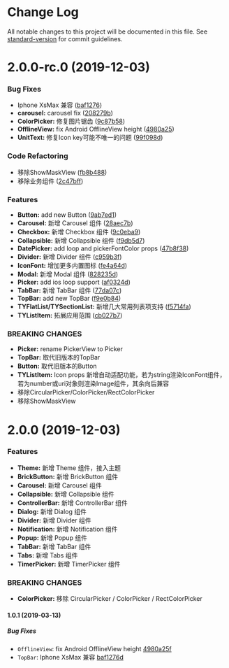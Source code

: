 # Change Log

All notable changes to this project will be documented in this file. See [standard-version](https://github.com/conventional-changelog/standard-version) for commit guidelines.

# 2.0.0-rc.0 (2019-12-03)


### Bug Fixes

* Iphone XsMax 兼容 ([baf1276](https://github.com/TuyaInc/tuya-panel-kit/commit/baf1276d32c450ecb7f56fb0a20ccc493154d7a5))
* **carousel:** carousel fix ([208279b](https://github.com/TuyaInc/tuya-panel-kit/commit/208279ba9dbfc87e6d6121d564b89ded6616df8d))
* **ColorPicker:** 修复图片锯齿 ([9c87b58](https://github.com/TuyaInc/tuya-panel-kit/commit/9c87b5890b47ceec62d8b6937e2c149fe725f437))
* **OfflineView:** fix Android OfflineView height ([4980a25](https://github.com/TuyaInc/tuya-panel-kit/commit/4980a25f3648b46140f99ff3fefd72081c1f0c12))
* **UnitText:** 修复Icon key可能不唯一的问题 ([99f098d](https://github.com/TuyaInc/tuya-panel-kit/commit/99f098d32a290e0fc9e203608358264fcff4079c))


### Code Refactoring

* 移除ShowMaskView ([fb8b488](https://github.com/TuyaInc/tuya-panel-kit/commit/fb8b488f465fbecdbcb96816e0e8b0329c1fab95))
* 移除业务组件 ([2c47bff](https://github.com/TuyaInc/tuya-panel-kit/commit/2c47bff6b2aac49a3fcdf7c392f0b4057828cf25))


### Features

* **Button:** add new Button ([9ab7ed1](https://github.com/TuyaInc/tuya-panel-kit/commit/9ab7ed1c334228ff693556238a5fcd0e756ad40e))
* **Carousel:** 新增 Carousel 组件 ([28aec7b](https://github.com/TuyaInc/tuya-panel-kit/commit/28aec7b5653890f754ed2a25453a57795005fced))
* **Checkbox:** 新增 Checkbox 组件 ([9c0eba9](https://github.com/TuyaInc/tuya-panel-kit/commit/9c0eba91218a1570172b7589c05b96eb06243e7b))
* **Collapsible:** 新增 Collapsible 组件 ([f9db5d7](https://github.com/TuyaInc/tuya-panel-kit/commit/f9db5d7343f675cf524d41123f110dad45dbfed4))
* **DatePicker:** add loop and pickerFontColor props ([47b8f38](https://github.com/TuyaInc/tuya-panel-kit/commit/47b8f386280d2f817897a888f0785062e71f7386))
* **Divider:** 新增 Divider 组件 ([c959b3f](https://github.com/TuyaInc/tuya-panel-kit/commit/c959b3f9fa0eb390bab7a9b97afe10515505c049))
* **IconFont:** 增加更多内置图标 ([fe4a64d](https://github.com/TuyaInc/tuya-panel-kit/commit/fe4a64da7b17fbaad4cf923632e538746d206b31))
* **Modal:** 新增 Modal 组件 ([828235d](https://github.com/TuyaInc/tuya-panel-kit/commit/828235d6474556084771eda4ce30d32990b74952))
* **Picker:** add ios loop support ([af0324d](https://github.com/TuyaInc/tuya-panel-kit/commit/af0324d2e6836404282cd2ec6fb0004def2b6cb4))
* **TabBar:** 新增 TabBar 组件 ([77da07c](https://github.com/TuyaInc/tuya-panel-kit/commit/77da07c3efa24cd242f39c0533c4aa9bf46af901))
* **TopBar:** add new TopBar ([f9e0b84](https://github.com/TuyaInc/tuya-panel-kit/commit/f9e0b84ccb72612efda072f37a1278df67340a28))
* **TYFlatList/TYSectionList:** 新增几大常用列表项支持 ([f5714fa](https://github.com/TuyaInc/tuya-panel-kit/commit/f5714fa6bcc602ac79ee03d9a499ea24c2997be9))
* **TYListItem:** 拓展应用范围 ([cb027b7](https://github.com/TuyaInc/tuya-panel-kit/commit/cb027b77bfa93ad8584c69d2f278d971af825ca8))


### BREAKING CHANGES

* **Picker:** rename PickerView to Picker
* **TopBar:** 取代旧版本的TopBar
* **Button:** 取代旧版本的Button
* **TYListItem:** Icon props 新增自动适配功能，若为string渲染IconFont组件，若为number或uri对象则渲染Image组件，其余向后兼容
* 移除CircularPicker/ColorPicker/RectColorPicker
* 移除ShowMaskView



<a name="2.0.0"></a>
# 2.0.0 (2019-12-03)


### Features

* **Theme:** 新增 Theme 组件，接入主题
* **BrickButton:** 新增 BrickButton 组件
* **Carousel:** 新增 Carousel 组件
* **Collapsible:** 新增 Collapsible 组件
* **ControllerBar:** 新增 ControllerBar 组件
* **Dialog:** 新增 Dialog 组件
* **Divider:** 新增 Divider 组件
* **Notification:** 新增 Notification 组件
* **Popup:** 新增 Popup 组件
* **TabBar:** 新增 TabBar 组件
* **Tabs:** 新增 Tabs 组件
* **TimerPicker:** 新增 TimerPicker 组件

### BREAKING CHANGES

* **ColorPicker:** 移除 CircularPicker / ColorPicker / RectColorPicker

#### 1.0.1 (2019-03-13)

##### Bug Fixes

* `OfflineView`: fix Android OfflineView height [4980a25f](https://github.com/TuyaInc/tuya-panel-kit/commit/4980a25f3648b46140f99ff3fefd72081c1f0c12)
* `TopBar`: Iphone XsMax 兼容 [baf1276d](https://github.com/TuyaInc/tuya-panel-kit/commit/baf1276d32c450ecb7f56fb0a20ccc493154d7a5)
